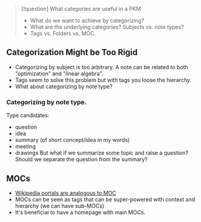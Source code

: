 
> [!question] What categories are useful in a PKM
> - What do we want to achieve by categorizing? 
> - What are the underlying categories? Subjects vs. note types?
> - Tags vs. Folders vs. MOC.

## Categorization Might be Too Rigid
- Categorizing by subject is too arbitrary. A note can be related to both "optimization" and "linear algebra".
- Tags seem to solve this problem but with tags you loose the hierarchy. 
- What about categorizing by note type?
### Categorizing by note type.
Type candidates:
- question
- idea
- summary (of short concept/idea in my words)
- meeting
- drawings
But what if we summarize some topic and raise a question? Should we separate the question from the summary?

## MOCs
- [Wikipedia portals are analogous to MOC](https://en.wikipedia.org/wiki/Wikipedia:Contents/Portals)
- MOCs can be seen as tags that can be super-powered with context and hierarchy (we can have sub-MOCs)
- It's beneficial to have a homepage with main MOCs.


